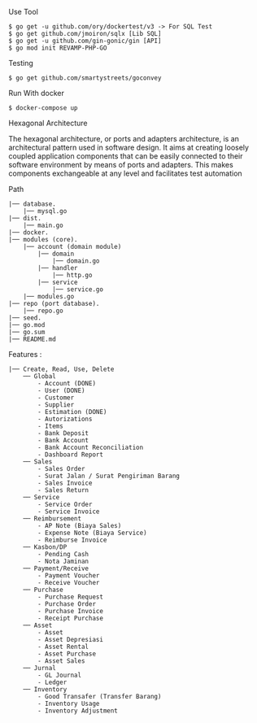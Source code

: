Use Tool

    $ go get -u github.com/ory/dockertest/v3 -> For SQL Test
    $ go get github.com/jmoiron/sqlx [Lib SQL]
    $ go get -u github.com/gin-gonic/gin [API]
    $ go mod init REVAMP-PHP-GO


Testing

    $ go get github.com/smartystreets/goconvey

Run With docker

    $ docker-compose up

Hexagonal Architecture  

The hexagonal architecture, or ports and adapters architecture, is an architectural pattern used in software design. It aims at creating loosely coupled application components that can be easily connected to their software environment by means of ports and adapters. This makes components exchangeable at any level and facilitates test automation

Path

    |── database.
        |── mysql.go
    |── dist.
        |── main.go
    |── docker.
    |── modules (core).
        |── account (domain module)
            |── domain
                |── domain.go
            |── handler
                |── http.go
            |── service
                |── service.go
        |── modules.go
    |── repo (port database).
        |── repo.go
    |── seed.
    |── go.mod
    |── go.sum
    |── README.md


Features :

    |── Create, Read, Use, Delete
        ── Global
            - Account (DONE)
            - User (DONE)
            - Customer
            - Supplier
            - Estimation (DONE)
            - Autorizations
            - Items
            - Bank Deposit
            - Bank Account
            - Bank Account Reconciliation
            - Dashboard Report
        ── Sales
            - Sales Order
            - Surat Jalan / Surat Pengiriman Barang
            - Sales Invoice
            - Sales Return
        ── Service
            - Service Order
            - Service Invoice
        ── Reimbursement
            - AP Note (Biaya Sales)
            - Expense Note (Biaya Service)
            - Reimburse Invoice
        ── Kasbon/DP
            - Pending Cash
            - Nota Jaminan
        ── Payment/Receive
            - Payment Voucher
            - Receive Voucher
        ── Purchase
            - Purchase Request
            - Purchase Order
            - Purchase Invoice
            - Receipt Purchase
        ── Asset
            - Asset
            - Asset Depresiasi
            - Asset Rental
            - Asset Purchase
            - Asset Sales
        ── Jurnal
            - GL Journal
            - Ledger
        ── Inventory
            - Good Transafer (Transfer Barang)
            - Inventory Usage
            - Inventory Adjustment
